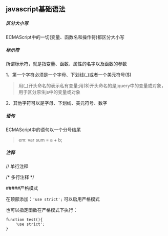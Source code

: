 ## javascript基础语法

##### 区分大小写

ECMAScript中的一切(变量、函数名和操作符)都区分大小写

##### 标示符

所谓标示符，就是指变量、函数、属性的名字以及函数的参数

1、第一个字符必须是一个字母、下划线(_)或者一个美元符号($)
> 用(_)开头命名的表示私有变量;用($)开头命名的是jquery中的变量或对象，用于区分原生js中的变量或对象

2、其他字符可以是字母、下划线、美元符号、数字

##### 语句

ECMAScript中的语句以一个分号结尾
>em: var sum = a + b;

##### 注释

// 单行注释

/* 多行注释 */

#####严格模式

在顶部添加：```'use strict';``` 可以启用严格模式

也可以指定函数在严格模式下执行：

```
function test(){
	'use strict';
}
```